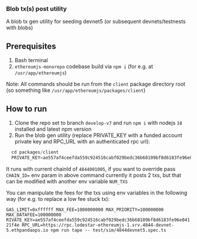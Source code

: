 ### Blob tx(s) post utility

A blob tx gen utility for seeding devnet5 (or subsequent devnets/testnests with blobs)

## Prerequisites

1. Bash terminal
2. `ethereumjs-monorepo` codebase build via `npm i` (for e.g. at `/usr/app/ethereumjs`)

Note: All commands should be run from the `client` package directory root (so something like `/usr/app/ethereumjs/packages/client`)

## How to run

1. Clone the repo set to branch `develop-v7` and run `npm i` with nodejs `18` installed and latest npm version
2. Run the blob gen utility (replace PRIVATE_KEY with a funded account private key and RPC_URL with an authenticated rpc url):

```typescript
  cd packages/client
  PRIVATE_KEY=ae557af4ceefda559c924516cabf029bedc36b68109bf8d6183fe96e04121f4e RPC_URL=https://rpc.lodestar-ethereumjs-1.srv.4844-devnet-5.ethpandaops.io npm run tape -- test/sim/4844devnet5.spec.ts
```

It runs with current chainId of `4844001005`, if you want to override pass `CHAIN_ID=` env param in above command
currently it posts 2 txs, but that can be modified with another env variable `NUM_TXS`

You can manipulate the fees for the txs using env variables in the following way (for e.g. to replace a low fee stuck tx):

`GAS_LIMIT=0xffffff MAX_FEE=1000000000 MAX_PRIORITY=100000000 MAX_DATAFEE=100000000 RIVATE_KEY=ae557af4ceefda559c924516cabf029bedc36b68109bf8d6183fe96e04121f4e RPC_URL=https://rpc.lodestar-ethereumjs-1.srv.4844-devnet-5.ethpandaops.io npm run tape -- test/sim/4844devnet5.spec.ts`
